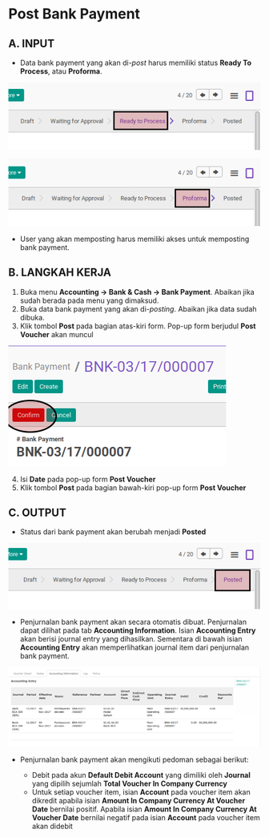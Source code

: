 # Post Bank Payment

## A. INPUT

* Data bank payment yang akan di-*post* harus memiliki status **Ready To Process**, atau **Proforma**.

![](../../img/bank-payment/status-ready-to-process.png)

![](../../img/bank-payment/status-proforma.png)

* User yang akan memposting harus memiliki akses untuk memposting bank payment.

## B. LANGKAH KERJA

1. Buka menu **Accounting -> Bank & Cash -> Bank Payment**. Abaikan jika sudah berada
pada menu yang dimaksud.
2. Buka data bank payment yang akan di-*posting*. Abaikan jika data sudah dibuka.
3. Klik tombol **Post** pada bagian atas-kiri form. Pop-up form berjudul **Post Voucher**
akan muncul

![](../../img/bank-payment/tombol-confirm.png)


4. Isi **Date** pada pop-up form **Post Voucher**
5. Klik tombol **Post** pada bagian bawah-kiri pop-up form **Post Voucher**

## C. OUTPUT

* Status dari bank payment akan berubah menjadi **Posted**

![](../../img/bank-payment/status-posted.png)

* Penjurnalan bank payment akan secara otomatis dibuat. Penjurnalan dapat dilihat pada tab **Accounting Information**. Isian **Accounting Entry** akan berisi journal entry yang dihasilkan. Sementara di bawah isian **Accounting Entry** akan memperlihatkan journal item dari penjurnalan bank payment.

![](../../img/bank-payment/hasil-penjurnalan.png)

* Penjurnalan bank payment akan mengikuti pedoman sebagai berikut:

    * Debit pada akun **Default Debit Account** yang dimiliki oleh **Journal** yang dipilih sejumlah **Total Voucher In Company Currency**
    * Untuk setiap voucher item, isian **Account** pada voucher item akan dikredit apabila isian **Amount In Company Currency At Voucher Date** bernilai positif. Apabila isian **Amount In Company Currency At Voucher Date** bernilai negatif pada isian **Account** pada voucher item akan didebit
